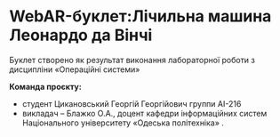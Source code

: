 # WebAR-буклет:Лічильна машина Леонардо да Вінчі

Буклет створено як результат виконання лабораторної роботи з дисципліни
«Операційні системи»

**Команда проєкту:**
+ студент Цикановський Георгій Георгійович группи АІ-216
+ викладач – Блажко О.А., доцент кафедри інформаційних систем Національного університету «Одеська політехніка» .
